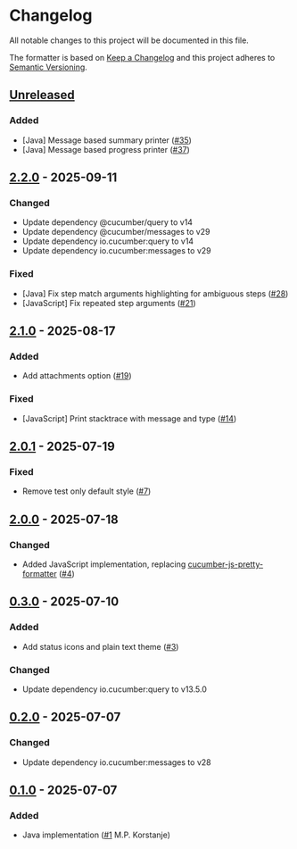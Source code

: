 # Changelog

All notable changes to this project will be documented in this file.

The formatter is based on [Keep a Changelog](https://keepachangelog.com/en/1.0.0/)
and this project adheres to [Semantic Versioning](https://semver.org/spec/v2.0.0.html).

## [Unreleased]
### Added
- [Java] Message based summary printer ([#35](https://github.com/cucumber/pretty-formatter/pull/35))
- [Java] Message based progress printer ([#37](https://github.com/cucumber/pretty-formatter/pull/37))

## [2.2.0] - 2025-09-11
### Changed
- Update dependency @cucumber/query to v14
- Update dependency @cucumber/messages to v29
- Update dependency io.cucumber:query to v14
- Update dependency io.cucumber:messages to v29

### Fixed
- [Java] Fix step match arguments highlighting for ambiguous steps ([#28](https://github.com/cucumber/pretty-formatter/pull/28))
- [JavaScript] Fix repeated step arguments ([#21](https://github.com/cucumber/pretty-formatter/pull/21))

## [2.1.0] - 2025-08-17
### Added
- Add attachments option ([#19](https://github.com/cucumber/pretty-formatter/pull/19))

### Fixed
- [JavaScript] Print stacktrace with message and type ([#14](https://github.com/cucumber/pretty-formatter/pull/14))

## [2.0.1] - 2025-07-19
### Fixed
- Remove test only default style ([#7](https://github.com/cucumber/pretty-formatter/pull/7))

## [2.0.0] - 2025-07-18
### Changed
- Added JavaScript implementation, replacing [cucumber-js-pretty-formatter](https://github.com/cucumber/cucumber-js-pretty-formatter) ([#4](https://github.com/cucumber/pretty-formatter/pull/4))

## [0.3.0] - 2025-07-10
### Added
- Add status icons and plain text theme ([#3](https://github.com/cucumber/pretty-formatter/pull/3))

### Changed
- Update dependency io.cucumber:query to v13.5.0

## [0.2.0] - 2025-07-07
### Changed
- Update dependency io.cucumber:messages to v28

## [0.1.0] - 2025-07-07
### Added
- Java implementation ([#1](https://github.com/cucumber/pretty-formatter/pull/1) M.P. Korstanje)

[Unreleased]: https://github.com/cucumber/pretty-formatter/compare/v2.2.0...HEAD
[2.2.0]: https://github.com/cucumber/pretty-formatter/compare/v2.1.0...v2.2.0
[2.1.0]: https://github.com/cucumber/pretty-formatter/compare/v2.0.1...v2.1.0
[2.0.1]: https://github.com/cucumber/pretty-formatter/compare/v2.0.0...v2.0.1
[2.0.0]: https://github.com/cucumber/pretty-formatter/compare/v0.3.0...v2.0.0
[0.3.0]: https://github.com/cucumber/pretty-formatter/compare/v0.2.0...v0.3.0
[0.2.0]: https://github.com/cucumber/pretty-formatter/compare/v0.1.0...v0.2.0
[0.1.0]: https://github.com/cucumber/pretty-formatter/compare/f17778f0f8b098be22522327f081a698ed561aa0...v0.1.0
